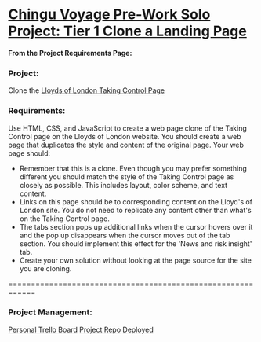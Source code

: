 # [Chingu Voyage Pre-Work Solo Project: Tier 1 Clone a Landing Page](https://chingu.gitbook.io/chingu-handbook-voyage-9/cohort-guide/pre-work)

**From the Project Requirements Page:**

### Project:
Clone the [Lloyds of London Taking Control Page](https://is.gd/mrnMlg)

### Requirements:
Use HTML, CSS, and JavaScript to create a web page clone of the Taking Control page on the Lloyds of London website. You should create a web page that duplicates the style and content of the original page. Your web page should:

- Remember that this is a clone. Even though you may prefer something different you should match the style of the Taking Control page as closely as possible. This includes layout, color scheme, and text content.
- Links on this page should be to corresponding content on the Lloyd's of London site. You do not need to replicate any content other than what's on the Taking Control page.
- The tabs section pops up additional links when the cursor hovers over it and the pop up disappears when the cursor moves out of the tab section. You should implement this effect for the 'News and risk insight' tab.
- Create your own solution without looking at the page source for the site you are cloning.

============================================================

### Project Management:
[Personal Trello Board](https://trello.com/b/x9bKY9A1/chingu-pre-work-lloyds-taking-control-clone)
[Project Repo](https://github.com/lfosgett/lloydsClone/)
[Deployed](https://github.com/lfosgett/lloydsClone/gh-pages)
